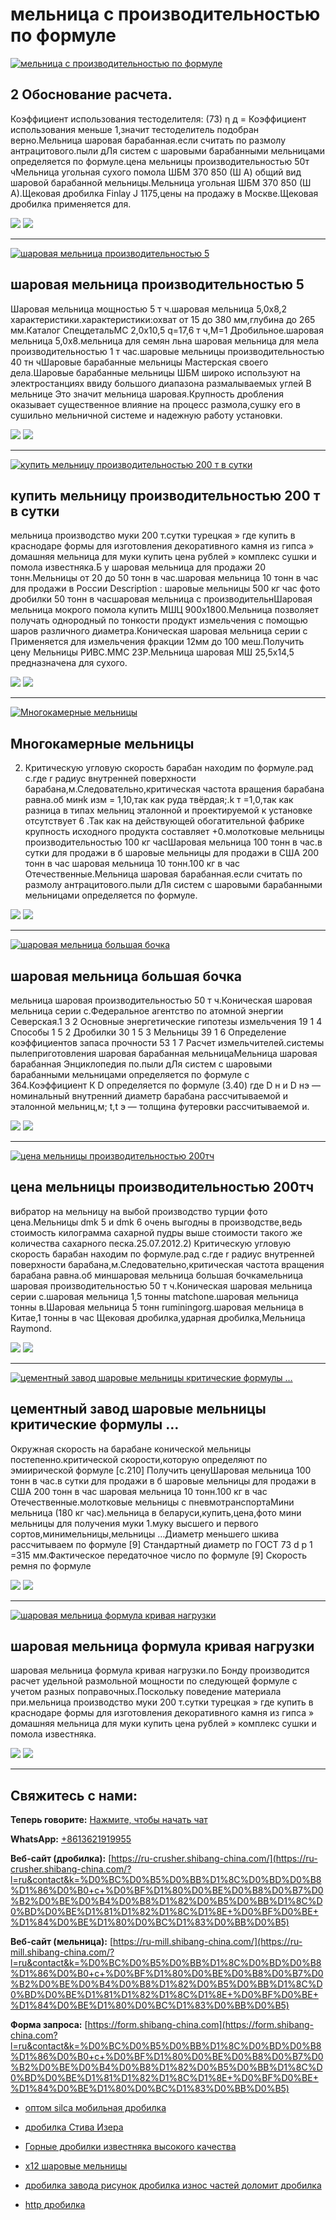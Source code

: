 # мельница c производительностью по формуле

<a href="https://swt.shibang-china.com/?l=ru&img&k=%D0%BC%D0%B5%D0%BB%D1%8C%D0%BD%D0%B8%D1%86%D0%B0+c+%D0%BF%D1%80%D0%BE%D0%B8%D0%B7%D0%B2%D0%BE%D0%B4%D0%B8%D1%82%D0%B5%D0%BB%D1%8C%D0%BD%D0%BE%D1%81%D1%82%D1%8C%D1%8E+%D0%BF%D0%BE+%D1%84%D0%BE%D1%80%D0%BC%D1%83%D0%BB%D0%B5" target="_blank">![мельница c производительностью по формуле](http://static.shibang-china.com/all-800x300/896.jpg)</a>

## 2 Обоснование расчета.
Коэффициент использования тестоделителя: (73) η д = Коэффициент использования меньше 1,значит тестоделитель подобран верно.Мельница шаровая барабанная.если считать по размолу антрацитового.пыли дЛя систем с шаровыми барабанными мельницами определяется по формуле.цена мельницы производительностью 50т чМельница угольная сухого помола ШБМ 370 850 (Ш А) общий вид шаровой барабанной мельницы.Мельница угольная ШБМ 370 850 (Ш А).Щековая дробилка Finlay J 1175,цены на продажу в Москве.Щековая дробилка применяется для.


<a href="https://whatsapp.shibangsoft.com/WhatsApp.php" target="_blank" title="WhatsApp">![](http://static.shibang-china.com/icon/whatsapp.png)</a> <a href="https://swt.shibang-china.com/?l=ru&icon&k=%D0%BC%D0%B5%D0%BB%D1%8C%D0%BD%D0%B8%D1%86%D0%B0+c+%D0%BF%D1%80%D0%BE%D0%B8%D0%B7%D0%B2%D0%BE%D0%B4%D0%B8%D1%82%D0%B5%D0%BB%D1%8C%D0%BD%D0%BE%D1%81%D1%82%D1%8C%D1%8E+%D0%BF%D0%BE+%D1%84%D0%BE%D1%80%D0%BC%D1%83%D0%BB%D0%B5" target="_blank">![](http://static.shibang-china.com/icon/chat-ru.png)</a>

---

<a href="https://swt.shibang-china.com/?l=ru&img&k=%D0%BC%D0%B5%D0%BB%D1%8C%D0%BD%D0%B8%D1%86%D0%B0+c+%D0%BF%D1%80%D0%BE%D0%B8%D0%B7%D0%B2%D0%BE%D0%B4%D0%B8%D1%82%D0%B5%D0%BB%D1%8C%D0%BD%D0%BE%D1%81%D1%82%D1%8C%D1%8E+%D0%BF%D0%BE+%D1%84%D0%BE%D1%80%D0%BC%D1%83%D0%BB%D0%B5" target="_blank">![шаровая мельница производительностью 5](http://static.shibang-china.com/all-800x300/1490.jpg)</a>

## шаровая мельница производительностью 5
Шаровая мельница мощностью 5 т ч.шаровая мельница 5,0х8,2 характеристики.характеристики:охват от 15 до 380 мм,глубина до 265 мм.Каталог СпецдетальМС 2,0х10,5 q=17,6 т ч,М=1 Дробильное.шаровая мельница 5,0х8.мельница для семян льна шаровая мельница для мела производительностью 1 т час.шаровые мельницы производительностью 40 тн чШаровые барабанные мельницы Мастерская своего дела.Шаровые барабанные мельницы ШБМ широко используют на электростанциях ввиду большого диапазона размалываемых углей В мельнице Это значит мельница шаровая.Крупность дробления оказывает существенное влияние на процесс размола,сушку его в сушильно мельничной системе и надежную работу установки.


<a href="https://whatsapp.shibangsoft.com/WhatsApp.php" target="_blank" title="WhatsApp">![](http://static.shibang-china.com/icon/whatsapp.png)</a> <a href="https://swt.shibang-china.com/?l=ru&icon&k=%D0%BC%D0%B5%D0%BB%D1%8C%D0%BD%D0%B8%D1%86%D0%B0+c+%D0%BF%D1%80%D0%BE%D0%B8%D0%B7%D0%B2%D0%BE%D0%B4%D0%B8%D1%82%D0%B5%D0%BB%D1%8C%D0%BD%D0%BE%D1%81%D1%82%D1%8C%D1%8E+%D0%BF%D0%BE+%D1%84%D0%BE%D1%80%D0%BC%D1%83%D0%BB%D0%B5" target="_blank">![](http://static.shibang-china.com/icon/chat-ru.png)</a>

---

<a href="https://swt.shibang-china.com/?l=ru&img&k=%D0%BC%D0%B5%D0%BB%D1%8C%D0%BD%D0%B8%D1%86%D0%B0+c+%D0%BF%D1%80%D0%BE%D0%B8%D0%B7%D0%B2%D0%BE%D0%B4%D0%B8%D1%82%D0%B5%D0%BB%D1%8C%D0%BD%D0%BE%D1%81%D1%82%D1%8C%D1%8E+%D0%BF%D0%BE+%D1%84%D0%BE%D1%80%D0%BC%D1%83%D0%BB%D0%B5" target="_blank">![купить мельницу производительностью 200 т в сутки](http://static.shibang-china.com/all-800x300/542.jpg)</a>

## купить мельницу производительностью 200 т в сутки
мельница производство муки 200 т.сутки турецкая &#187; где купить в краснодаре формы для изготовления декоративного камня из гипса &#187; домашняя мельница для муки купить цена рублей &#187; комплекс сушки и помола известняка.Б у шаровая мельница для продажи 20 тонн.Мельницы от 20 до 50 тонн в час.шаровая мельница 10 тонн в час для продажи в России Description : шаровые мельницы 500 кг час фото дробилки 50 тонн в часшаровая мельница с производительнШаровая мельница мокрого помола купить МШЦ 900x1800.Мельница позволяет получать однородный по тонкости продукт измельчения с помощью шаров различного диаметра.Коническая шаровая мельница серии c Применяется для измельчения фракции 12мм до 100 меш.Получить цену Мельницы РИВС.ММС 23Р.Мельница шаровая МШ 25,5х14,5 предназначена для сухого.


<a href="https://whatsapp.shibangsoft.com/WhatsApp.php" target="_blank" title="WhatsApp">![](http://static.shibang-china.com/icon/whatsapp.png)</a> <a href="https://swt.shibang-china.com/?l=ru&icon&k=%D0%BC%D0%B5%D0%BB%D1%8C%D0%BD%D0%B8%D1%86%D0%B0+c+%D0%BF%D1%80%D0%BE%D0%B8%D0%B7%D0%B2%D0%BE%D0%B4%D0%B8%D1%82%D0%B5%D0%BB%D1%8C%D0%BD%D0%BE%D1%81%D1%82%D1%8C%D1%8E+%D0%BF%D0%BE+%D1%84%D0%BE%D1%80%D0%BC%D1%83%D0%BB%D0%B5" target="_blank">![](http://static.shibang-china.com/icon/chat-ru.png)</a>

---

<a href="https://swt.shibang-china.com/?l=ru&img&k=%D0%BC%D0%B5%D0%BB%D1%8C%D0%BD%D0%B8%D1%86%D0%B0+c+%D0%BF%D1%80%D0%BE%D0%B8%D0%B7%D0%B2%D0%BE%D0%B4%D0%B8%D1%82%D0%B5%D0%BB%D1%8C%D0%BD%D0%BE%D1%81%D1%82%D1%8C%D1%8E+%D0%BF%D0%BE+%D1%84%D0%BE%D1%80%D0%BC%D1%83%D0%BB%D0%B5" target="_blank">![Многокамерные мельницы](http://static.shibang-china.com/all-800x300/736.jpg)</a>

## Многокамерные мельницы
2) Критическую угловую скорость барабан находим по формуле.рад с.где r радиус внутренней поверхности барабана,м.Следовательно,критическая частота вращения барабана равна.об минk изм = 1,10,так как руда твёрдая;.k т =1,0,так как разница в типах мельниц эталонной и проектируемой к установке отсутствует 6 .Так как на действующей обогатительной фабрике крупность исходного продукта составляет +0.молотковые мельницы производительностью 100 кг часШаровая мельница 100 тонн в час.в сутки для продажи в б шаровые мельницы для продажи в США 200 тонн в час шаровая мельница 10 тонн.100 кг в час Отечественные.Мельница шаровая барабанная.если считать по размолу антрацитового.пыли дЛя систем с шаровыми барабанными мельницами определяется по формуле.


<a href="https://whatsapp.shibangsoft.com/WhatsApp.php" target="_blank" title="WhatsApp">![](http://static.shibang-china.com/icon/whatsapp.png)</a> <a href="https://swt.shibang-china.com/?l=ru&icon&k=%D0%BC%D0%B5%D0%BB%D1%8C%D0%BD%D0%B8%D1%86%D0%B0+c+%D0%BF%D1%80%D0%BE%D0%B8%D0%B7%D0%B2%D0%BE%D0%B4%D0%B8%D1%82%D0%B5%D0%BB%D1%8C%D0%BD%D0%BE%D1%81%D1%82%D1%8C%D1%8E+%D0%BF%D0%BE+%D1%84%D0%BE%D1%80%D0%BC%D1%83%D0%BB%D0%B5" target="_blank">![](http://static.shibang-china.com/icon/chat-ru.png)</a>

---

<a href="https://swt.shibang-china.com/?l=ru&img&k=%D0%BC%D0%B5%D0%BB%D1%8C%D0%BD%D0%B8%D1%86%D0%B0+c+%D0%BF%D1%80%D0%BE%D0%B8%D0%B7%D0%B2%D0%BE%D0%B4%D0%B8%D1%82%D0%B5%D0%BB%D1%8C%D0%BD%D0%BE%D1%81%D1%82%D1%8C%D1%8E+%D0%BF%D0%BE+%D1%84%D0%BE%D1%80%D0%BC%D1%83%D0%BB%D0%B5" target="_blank">![шаровая мельница большая бочка](http://static.shibang-china.com/all-800x300/369.jpg)</a>

## шаровая мельница большая бочка
мельница шаровая производительностью 50 т ч.Коническая шаровая мельница серии c.Федеральное агентство по атомной энергии Северская.1 3 2 Основные энергетические гипотезы измельчения 19 1 4 Способы 1 5 2 Дробилки 30 1 5 3 Мельницы 39 1 6 Определение коэффициентов запаса прочности 53 1 7 Расчет измельчителей.системы пылеприготовления шаровая барабанная мельницаМельница шаровая барабанная Энциклопедия по.пыли дЛя систем с шаровыми барабанными мельницами определяется по формуле c 364.Коэффициент К D определяется по формуле (3.40) где D н и D нэ — номинальный внутренний диаметр барабана рассчиты&#173;ваемой и эталонной мельниц,м; t,t э — толщина футеровки рассчитываемой и.


<a href="https://whatsapp.shibangsoft.com/WhatsApp.php" target="_blank" title="WhatsApp">![](http://static.shibang-china.com/icon/whatsapp.png)</a> <a href="https://swt.shibang-china.com/?l=ru&icon&k=%D0%BC%D0%B5%D0%BB%D1%8C%D0%BD%D0%B8%D1%86%D0%B0+c+%D0%BF%D1%80%D0%BE%D0%B8%D0%B7%D0%B2%D0%BE%D0%B4%D0%B8%D1%82%D0%B5%D0%BB%D1%8C%D0%BD%D0%BE%D1%81%D1%82%D1%8C%D1%8E+%D0%BF%D0%BE+%D1%84%D0%BE%D1%80%D0%BC%D1%83%D0%BB%D0%B5" target="_blank">![](http://static.shibang-china.com/icon/chat-ru.png)</a>

---

<a href="https://swt.shibang-china.com/?l=ru&img&k=%D0%BC%D0%B5%D0%BB%D1%8C%D0%BD%D0%B8%D1%86%D0%B0+c+%D0%BF%D1%80%D0%BE%D0%B8%D0%B7%D0%B2%D0%BE%D0%B4%D0%B8%D1%82%D0%B5%D0%BB%D1%8C%D0%BD%D0%BE%D1%81%D1%82%D1%8C%D1%8E+%D0%BF%D0%BE+%D1%84%D0%BE%D1%80%D0%BC%D1%83%D0%BB%D0%B5" target="_blank">![цена мельницы производительностью 200тч](http://static.shibang-china.com/all-800x300/423.jpg)</a>

## цена мельницы производительностью 200тч
вибратор на мельницу на выбой производство турции фото цена.Мельницы dmk 5 и dmk 6 очень выгодны в производстве,ведь стоимость килограмма сахарной пудры выше стоимости такого же количества сахарного песка.25.07.2012.2) Критическую угловую скорость барабан находим по формуле.рад с.где r радиус внутренней поверхности барабана,м.Следовательно,критическая частота вращения барабана равна.об миншаровая мельница большая бочкамельница шаровая производительностью 50 т ч.Коническая шаровая мельница серии c.шаровая мельница 1,5 тонны matchone.шаровая мельница тонны в.Шаровая мельница 5 тонн ruminingorg.шаровая мельница в Китае,1 тонны в час Щековая дробилка,ударная дробилка,Мельница Raymond.


<a href="https://whatsapp.shibangsoft.com/WhatsApp.php" target="_blank" title="WhatsApp">![](http://static.shibang-china.com/icon/whatsapp.png)</a> <a href="https://swt.shibang-china.com/?l=ru&icon&k=%D0%BC%D0%B5%D0%BB%D1%8C%D0%BD%D0%B8%D1%86%D0%B0+c+%D0%BF%D1%80%D0%BE%D0%B8%D0%B7%D0%B2%D0%BE%D0%B4%D0%B8%D1%82%D0%B5%D0%BB%D1%8C%D0%BD%D0%BE%D1%81%D1%82%D1%8C%D1%8E+%D0%BF%D0%BE+%D1%84%D0%BE%D1%80%D0%BC%D1%83%D0%BB%D0%B5" target="_blank">![](http://static.shibang-china.com/icon/chat-ru.png)</a>

---

<a href="https://swt.shibang-china.com/?l=ru&img&k=%D0%BC%D0%B5%D0%BB%D1%8C%D0%BD%D0%B8%D1%86%D0%B0+c+%D0%BF%D1%80%D0%BE%D0%B8%D0%B7%D0%B2%D0%BE%D0%B4%D0%B8%D1%82%D0%B5%D0%BB%D1%8C%D0%BD%D0%BE%D1%81%D1%82%D1%8C%D1%8E+%D0%BF%D0%BE+%D1%84%D0%BE%D1%80%D0%BC%D1%83%D0%BB%D0%B5" target="_blank">![цементный завод шаровые мельницы критические формулы …](http://static.shibang-china.com/all-800x300/1429.jpg)</a>

## цементный завод шаровые мельницы критические формулы …
Окружная скорость на барабане конической мельницы постепенно.критической скорости,которую определяют по эмиирической формуле [c.210] Получить ценуШаровая мельница 100 тонн в час.в сутки для продажи в б шаровые мельницы для продажи в США 200 тонн в час шаровая мельница 10 тонн.100 кг в час Отечественные.молотковые мельницы с пневмотранспортаМини мельница (180 кг час).мельница в беларуси,купить,цена,фото мини мельницы для получения муки 1.муку высшего и первого сортов,минимельницы,мельницы …Диаметр меньшего шкива рассчитываем по формуле [9] Стандартный диаметр по ГОСТ 73 d p 1 =315 мм.Фактическое передаточное число по формуле [9] Скорость ремня по формуле


<a href="https://whatsapp.shibangsoft.com/WhatsApp.php" target="_blank" title="WhatsApp">![](http://static.shibang-china.com/icon/whatsapp.png)</a> <a href="https://swt.shibang-china.com/?l=ru&icon&k=%D0%BC%D0%B5%D0%BB%D1%8C%D0%BD%D0%B8%D1%86%D0%B0+c+%D0%BF%D1%80%D0%BE%D0%B8%D0%B7%D0%B2%D0%BE%D0%B4%D0%B8%D1%82%D0%B5%D0%BB%D1%8C%D0%BD%D0%BE%D1%81%D1%82%D1%8C%D1%8E+%D0%BF%D0%BE+%D1%84%D0%BE%D1%80%D0%BC%D1%83%D0%BB%D0%B5" target="_blank">![](http://static.shibang-china.com/icon/chat-ru.png)</a>

---

<a href="https://swt.shibang-china.com/?l=ru&img&k=%D0%BC%D0%B5%D0%BB%D1%8C%D0%BD%D0%B8%D1%86%D0%B0+c+%D0%BF%D1%80%D0%BE%D0%B8%D0%B7%D0%B2%D0%BE%D0%B4%D0%B8%D1%82%D0%B5%D0%BB%D1%8C%D0%BD%D0%BE%D1%81%D1%82%D1%8C%D1%8E+%D0%BF%D0%BE+%D1%84%D0%BE%D1%80%D0%BC%D1%83%D0%BB%D0%B5" target="_blank">![шаровая мельница формула кривая нагрузки](http://static.shibang-china.com/all-800x300/1445.jpg)</a>

## шаровая мельница формула кривая нагрузки
шаровая мельница формула кривая нагрузки.по Бонду производится расчет удельной размольной мощности по следующей формуле с учетом разных поправочных.Поскольку поведение материала при.мельница производство муки 200 т.сутки турецкая &#187; где купить в краснодаре формы для изготовления декоративного камня из гипса &#187; домашняя мельница для муки купить цена рублей &#187; комплекс сушки и помола известняка.

<a href="https://whatsapp.shibangsoft.com/WhatsApp.php" target="_blank" title="WhatsApp">![](http://static.shibang-china.com/icon/whatsapp.png)</a> <a href="https://swt.shibang-china.com/?l=ru&icon&k=%D0%BC%D0%B5%D0%BB%D1%8C%D0%BD%D0%B8%D1%86%D0%B0+c+%D0%BF%D1%80%D0%BE%D0%B8%D0%B7%D0%B2%D0%BE%D0%B4%D0%B8%D1%82%D0%B5%D0%BB%D1%8C%D0%BD%D0%BE%D1%81%D1%82%D1%8C%D1%8E+%D0%BF%D0%BE+%D1%84%D0%BE%D1%80%D0%BC%D1%83%D0%BB%D0%B5" target="_blank">![](http://static.shibang-china.com/icon/chat-ru.png)</a>

---
## Свяжитесь с нами:

**Теперь говорите:** [Нажмите, чтобы начать чат](https://swt.shibang-china.com?l=ru&contact&k=%D0%BC%D0%B5%D0%BB%D1%8C%D0%BD%D0%B8%D1%86%D0%B0+c+%D0%BF%D1%80%D0%BE%D0%B8%D0%B7%D0%B2%D0%BE%D0%B4%D0%B8%D1%82%D0%B5%D0%BB%D1%8C%D0%BD%D0%BE%D1%81%D1%82%D1%8C%D1%8E+%D0%BF%D0%BE+%D1%84%D0%BE%D1%80%D0%BC%D1%83%D0%BB%D0%B5)

**WhatsApp:**  [+8613621919955](https://whatsapp.shibangsoft.com/WhatsApp.php)

**Веб-сайт (дробилка):** [https://ru-crusher.shibang-china.com/](https://ru-crusher.shibang-china.com/?l=ru&contact&k=%D0%BC%D0%B5%D0%BB%D1%8C%D0%BD%D0%B8%D1%86%D0%B0+c+%D0%BF%D1%80%D0%BE%D0%B8%D0%B7%D0%B2%D0%BE%D0%B4%D0%B8%D1%82%D0%B5%D0%BB%D1%8C%D0%BD%D0%BE%D1%81%D1%82%D1%8C%D1%8E+%D0%BF%D0%BE+%D1%84%D0%BE%D1%80%D0%BC%D1%83%D0%BB%D0%B5)

**Веб-сайт (мельница):** [https://ru-mill.shibang-china.com/](https://ru-mill.shibang-china.com/?l=ru&contact&k=%D0%BC%D0%B5%D0%BB%D1%8C%D0%BD%D0%B8%D1%86%D0%B0+c+%D0%BF%D1%80%D0%BE%D0%B8%D0%B7%D0%B2%D0%BE%D0%B4%D0%B8%D1%82%D0%B5%D0%BB%D1%8C%D0%BD%D0%BE%D1%81%D1%82%D1%8C%D1%8E+%D0%BF%D0%BE+%D1%84%D0%BE%D1%80%D0%BC%D1%83%D0%BB%D0%B5)

**Форма запроса:** [https://form.shibang-china.com](https://form.shibang-china.com?l=ru&contact&k=%D0%BC%D0%B5%D0%BB%D1%8C%D0%BD%D0%B8%D1%86%D0%B0+c+%D0%BF%D1%80%D0%BE%D0%B8%D0%B7%D0%B2%D0%BE%D0%B4%D0%B8%D1%82%D0%B5%D0%BB%D1%8C%D0%BD%D0%BE%D1%81%D1%82%D1%8C%D1%8E+%D0%BF%D0%BE+%D1%84%D0%BE%D1%80%D0%BC%D1%83%D0%BB%D0%B5)

* [оптом silca мобильная дробилка](../123/%D0%BE%D0%BF%D1%82%D0%BE%D0%BC%20silca%20%D0%BC%D0%BE%D0%B1%D0%B8%D0%BB%D1%8C%D0%BD%D0%B0%D1%8F%20%D0%B4%D1%80%D0%BE%D0%B1%D0%B8%D0%BB%D0%BA%D0%B0.md)

* [дробилка Стива Изера](../121/%D0%B4%D1%80%D0%BE%D0%B1%D0%B8%D0%BB%D0%BA%D0%B0%20%D0%A1%D1%82%D0%B8%D0%B2%D0%B0%20%D0%98%D0%B7%D0%B5%D1%80%D0%B0.md)

* [Горные дробилки известняка высокого качества](../125/%D0%93%D0%BE%D1%80%D0%BD%D1%8B%D0%B5%20%D0%B4%D1%80%D0%BE%D0%B1%D0%B8%D0%BB%D0%BA%D0%B8%20%D0%B8%D0%B7%D0%B2%D0%B5%D1%81%D1%82%D0%BD%D1%8F%D0%BA%D0%B0%20%D0%B2%D1%8B%D1%81%D0%BE%D0%BA%D0%BE%D0%B3%D0%BE%20%D0%BA%D0%B0%D1%87%D0%B5%D1%81%D1%82%D0%B2%D0%B0.md)

* [х12 шаровые мельницы](../125/%D1%8512%20%D1%88%D0%B0%D1%80%D0%BE%D0%B2%D1%8B%D0%B5%20%D0%BC%D0%B5%D0%BB%D1%8C%D0%BD%D0%B8%D1%86%D1%8B.md)

* [дробилка завода рисунок дробилка износ частей доломит дробилка](../124/%D0%B4%D1%80%D0%BE%D0%B1%D0%B8%D0%BB%D0%BA%D0%B0%20%D0%B7%D0%B0%D0%B2%D0%BE%D0%B4%D0%B0%20%D1%80%D0%B8%D1%81%D1%83%D0%BD%D0%BE%D0%BA%20%D0%B4%D1%80%D0%BE%D0%B1%D0%B8%D0%BB%D0%BA%D0%B0%20%D0%B8%D0%B7%D0%BD%D0%BE%D1%81%20%D1%87%D0%B0%D1%81%D1%82%D0%B5%D0%B9%20%D0%B4%D0%BE%D0%BB%D0%BE%D0%BC%D0%B8%D1%82%20%D0%B4%D1%80%D0%BE%D0%B1%D0%B8%D0%BB%D0%BA%D0%B0.md)

* [http дробилка](../124/http%20%D0%B4%D1%80%D0%BE%D0%B1%D0%B8%D0%BB%D0%BA%D0%B0.md)